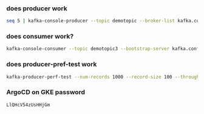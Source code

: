 



### does producer work

```sh
seq 5 | kafka-console-producer --topic demotopic --broker-list kafka.confluent.svc.cluster.local:9071 --producer.config /tmp/kafka.properties
```


### does consumer work? 

```sh
kafka-console-consumer --topic demotopic3 --bootstrap-server kafka.confluent.svc.cluster.local:9071 --consumer.config /tmp/kafka.properties --from-beginning
```


### does producer-pref-test work


```sh
kafka-producer-perf-test --num-records 1000 --record-size 100 --throughput -1 --topic demotopic3 --producer.config /tmp/kafka.properties
```


### ArgoCD on GKE password

```
LlQHcV54zUsHHjGm
```